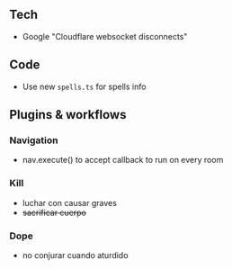 ## Tech
- Google "Cloudflare websocket disconnects"

## Code
- Use new `spells.ts` for spells info

## Plugins & workflows

### Navigation
- nav.execute() to accept callback to run on every room

### Kill
- luchar con causar graves
- ~~sacrificar cuerpo~~

### Dope
- no conjurar cuando aturdido
